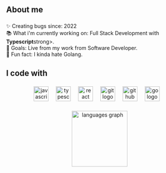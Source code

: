 <h2 align="left">About me</h2>

###

<p align="left">✨ Creating bugs since: 2022<br>📚 What i'm currently working on: Full Stack Development with <strong>Typescript</strong>strong>.<br>🎯 Goals: Live from my work from Software Developer.<br>🎲 Fun fact: I kinda hate Golang.</p>

###

<h2 align="left">I code with</h2>

###

<div align="center">
  <img src="https://cdn.jsdelivr.net/gh/devicons/devicon/icons/javascript/javascript-original.svg" height="40" alt="javascript logo"  />
  <img width="12" />
  <img src="https://cdn.jsdelivr.net/gh/devicons/devicon/icons/typescript/typescript-original.svg" height="40" alt="typescript logo"  />
  <img width="12" />
  <img src="https://cdn.jsdelivr.net/gh/devicons/devicon/icons/react/react-original.svg" height="40" alt="react logo"  />
  <img width="12" />
  <img src="https://cdn.jsdelivr.net/gh/devicons/devicon/icons/git/git-original.svg" height="40" alt="git logo"  />
  <img width="12" />
  <img src="https://cdn.jsdelivr.net/gh/devicons/devicon/icons/github/github-original.svg" height="40" alt="github logo"  />
  <img width="12" />
  <img src="https://cdn.jsdelivr.net/gh/devicons/devicon/icons/go/go-original.svg" height="40" alt="go logo"  />
  <img width="12" />
</div>

###

<div align="center">
  <img src="https://github-readme-stats.vercel.app/api/top-langs?username=vinicius-lima-barbosa&locale=en&hide_title=false&layout=compact&card_width=320&langs_count=5&theme=dracula&hide_border=false&order=2" height="150" alt="languages graph"  />
</div>

###

<!--
##
![vinicius-lima-barbosa's Stats](https://github-readme-stats.vercel.app/api?username=vinicius-lima-barbosa&theme=dark&show_icons=true&hide_border=false&count_private=true)
![vinicius-lima-barbosa's Streak](https://github-readme-streak-stats.herokuapp.com/?user=vinicius-lima-barbosa&theme=dark&hide_border=false)
[![Top Linguagens](https://github-readme-stats.vercel.app/api/top-langs/?username=vinicius-lima-barbosa&layout=compact&theme=dark)](https://github.com/anuraghazra/github-readme-stats)-->

<!--
**vinicius-lima-barbosa/vinicius-lima-barbosa** is a ✨ _special_ ✨ repository because its `README.md` (this file) appears on your GitHub profile.

Here are some ideas to get you started:

- 🔭 I’m currently working on ...
- 🌱 I’m currently learning ...
- 👯 I’m looking to collaborate on ...
- 🤔 I’m looking for help with ...
- 💬 Ask me about ...
- 📫 How to reach me: ...
- 😄 Pronouns: ...
- ⚡ Fun fact: ...
-->
